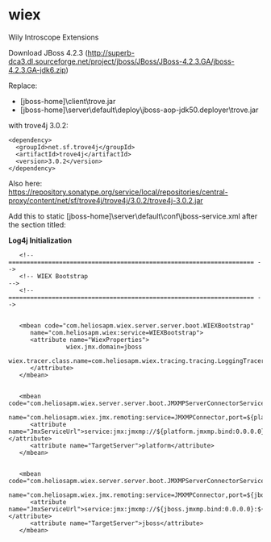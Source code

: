 wiex
====

Wily Introscope Extensions

Download JBoss 4.2.3 (http://superb-dca3.dl.sourceforge.net/project/jboss/JBoss/JBoss-4.2.3.GA/jboss-4.2.3.GA-jdk6.zip)

Replace:

 * [jboss-home]\client\trove.jar 
 * [jboss-home]\server\default\deploy\jboss-aop-jdk50.deployer\trove.jar
 
with trove4j 3.0.2:

```
<dependency>
  <groupId>net.sf.trove4j</groupId>
  <artifactId>trove4j</artifactId>
  <version>3.0.2</version>
</dependency>
```
 
Also here: https://repository.sonatype.org/service/local/repositories/central-proxy/content/net/sf/trove4j/trove4j/3.0.2/trove4j-3.0.2.jar

Add this to static [jboss-home]\server\default\conf\jboss-service.xml after the section titled:

**Log4j Initialization**

```
   <!-- ==================================================================== -->
   <!-- WIEX Bootstrap                                                       -->
   <!-- ==================================================================== -->
   
   
   <mbean code="com.heliosapm.wiex.server.server.boot.WIEXBootstrap" 
      name="com.heliosapm.wiex:service=WIEXBootstrap">
      <attribute name="WiexProperties">
				wiex.jmx.domain=jboss
				wiex.tracer.class.name=com.heliosapm.wiex.tracing.tracing.LoggingTracer      	
      </attribute>      
   </mbean>


   <mbean code="com.heliosapm.wiex.server.server.boot.JMXMPServerConnectorService"
      name="com.heliosapm.wiex.jmx.remoting:service=JMXMPConnector,port=${platform.jmxmp.port:4089},target=platform">
      <attribute name="JmxServiceUrl">service:jmx:jmxmp://${platform.jmxmp.bind:0.0.0.0}:${platform.jmxmp.port:4089}</attribute>
      <attribute name="TargetServer">platform</attribute>      
   </mbean>

   
   <mbean code="com.heliosapm.wiex.server.server.boot.JMXMPServerConnectorService"
      name="com.heliosapm.wiex.jmx.remoting:service=JMXMPConnector,port=${jboss.jmxmp.port:4088},target=jboss">
      <attribute name="JmxServiceUrl">service:jmx:jmxmp://${jboss.jmxmp.bind:0.0.0.0}:${jboss.jmxmp.port:4088}</attribute>
      <attribute name="TargetServer">jboss</attribute>      
   </mbean>
   

```
